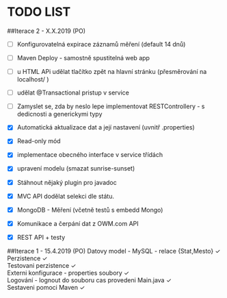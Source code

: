 ﻿# TODO LIST

##Iterace 2 - X.X.2019 (PO)
- [ ] Konfigurovatelná expirace záznamů měření (default 14 dnů) <br />
- [ ] Maven Deploy - samostně spustitelná web app  <br />

- [ ] u HTML APi udělat tlačítko zpět na hlavní stránku (přesměrování na localhost/ )
- [ ] udělat @Transactional pristup v service
- [ ] Zamyslet se, zda by neslo lepe implementovat RESTControllery - s dedicnosti a generickymi typy  <br />

- [x] Automatická aktualizace dat a její nastavení (uvnitř .properties) <br />
- [x] Read-only mód <br />
- [x] implementace obecného interface v service třídách
- [x] upravení modelu (smazat sunrise-sunset)   <br />
- [x] Stáhnout nějaký plugin pro javadoc <br />
- [x] MVC API dodělat selekci dle státu.<br />
- [x] MongoDB - Měření  (včetně testů s embedd Mongo)<br />
- [x] Komunikace a čerpání dat z OWM.com API<br />
- [x] REST API + testy<br />

##Iterace 1 - 15.4.2019 (PO)
Datovy model - MySQL - relace {Stat,Mesto} ✓<br />
Perzistence ✓<br />
Testovani perzistence ✓<br />
Externi konfigurace - properties soubory ✓<br />
Logování - lognout do souboru cas provedeni Main.java ✓<br />
Sestaveni pomoci Maven ✓<br /> 
